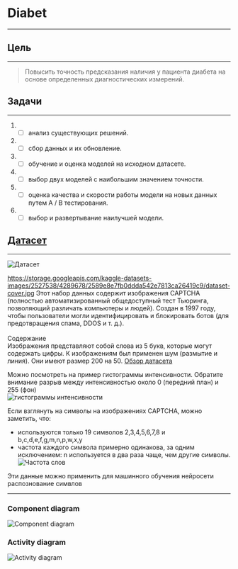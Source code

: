 # Diabet
____
## Цель
____
> Повысить точность предсказания наличия у пациента диабета
на основе определенных диагностических измерений.
## Задачи
____
1. - [ ] анализ существующих решений.
2. - [ ] сбор данных и их обновление.
3. - [ ] обучение и оценка моделей на исходном датасете.
4. - [ ] выбор двух моделей с наибольшим значением точности.
5. - [ ] оценка качества и скорости работы модели на новых данных путем A / B тестирования.
6. - [ ] выбор и развертывание наилучшей модели.
## [Датасет]([https://www.kaggle.com/datasets/akshaydattatraykhare/diabetes-dataset](https://www.kaggle.com/datasets/akshaydattatraykhare/diabetes-dataset))
____
![Датасет](https://github.com/gainadir12/ahri-source-marsu/blob/master/docs/project/DIABET/img/dataset-cover.jpg)


https://storage.googleapis.com/kaggle-datasets-images/2527538/4289678/2589e8e7fb0ddda542e7813ca26419c9/dataset-cover.jpg
Этот набор данных содержит изображения CAPTCHA (полностью автоматизированный общедоступный тест Тьюринга, позволяющий различать компьютеры и людей). Создан в 1997 году, чтобы пользователи могли идентифицировать и блокировать ботов (для предотвращения спама, DDOS и т. д.). <br> <br>
Содержание <br>
Изображения представляют собой слова из 5 букв, которые могут содержать цифры. К изображениям был применен шум (размытие и линия). Они имеют размер 200 на 50.
[Обзор датасета](https://www.researchgate.net/publication/248380891_captcha_dataset)

Можно посмотреть на пример гистограммы интенсивности. Обратите внимание
разрыв между интенсивностью около 0 (передний план) и
255 (фон)<br>
![гистограммы интенсивности](./img/Fig2.png)

Если взглянуть на символы на изображениях CAPTCHA, можно заметить, что:

* используются только 19 символов 2,3,4,5,6,7,8 и b,c,d,e,f,g,m,n,p,w,x,y
* частота каждого символа примерно одинакова, за одним исключением: n используется в два раза чаще, чем другие символы.<br>
![Частота слов](./img/__results___9_0.png)

Эти данные можно применить для машинного обучения нейросети распознование симвлов 

____
### Component diagram

![Component diagram](./img/Component_diagram.png)

### Activity diagram

![Activity diagram](./img/Activity_diagram.png)
